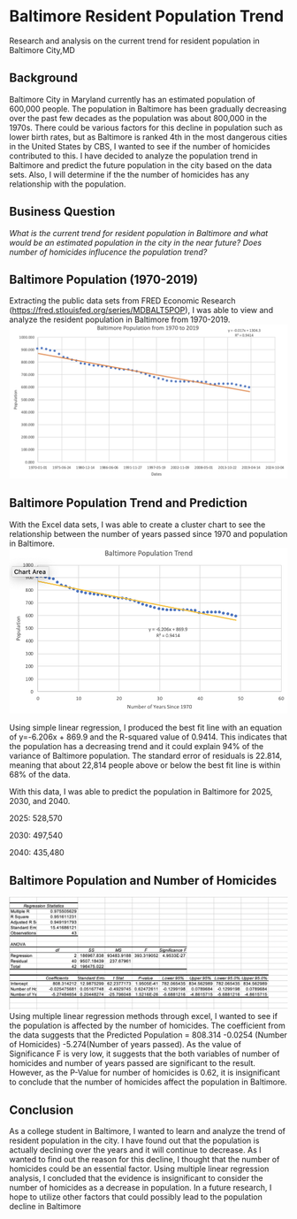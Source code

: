 # Baltimore Resident Population Trend
Research and analysis on the current trend for resident population in Baltimore City,MD

## Background
Baltimore City in Maryland currently has an estimated population of 600,000 people. The population in Baltimore has been gradually decreasing over the past few decades as the population was about 800,000 in the 1970s. There could be various factors for this decline in population such as lower birth rates, but as Baltimore is ranked 4th in the most dangerous cities in the United States by CBS, I wanted to see if the number of homicides contributed to this. I have decided to analyze the population trend in Baltimore and predict the future population in the city based on the data sets. Also, I will determine if the the number of homicides has any relationship with the population. 

## Business Question
_What is the current trend for resident population in Baltimore and what would be an estimated population in the city in the near future? Does number of homicides influcence the population trend?_

## Baltimore Population (1970-2019)
Extracting the public data sets from FRED Economic Research (https://fred.stlouisfed.org/series/MDBALT5POP), I was able to view and analyze the resident population in Baltimore from 1970-2019.
![alt text](https://github.com/justinjiholee/baltimore-population-trend/blob/main/Baltimore%20Population.png)
## Baltimore Population Trend and Prediction
With the Excel data sets, I was able to create a cluster chart to see the relationship between the number of years passed since 1970 and population in Baltimore. 
![alt text](https://github.com/justinjiholee/baltimore-population-trend/blob/main/Baltimore%20Population%20Trend%201.png)

Using simple linear regression, I produced the best fit line with an equation of y=-6.206x + 869.9 and the R-squared value of 0.9414. This indicates that the population has a decreasing trend and it could explain 94% of the variance of Baltimore population. The standard error of residuals is 22.814, meaning that about 22,814 people above or below the best fit line is within 68% of the data.

With this data, I was able to predict the population in Baltimore for 2025, 2030, and 2040.

2025: 528,570

2030: 497,540

2040: 435,480

## Baltimore Population and Number of Homicides
![alt text](https://github.com/justinjiholee/baltimore-population-trend/blob/main/Data%20Analysis.png)
Using multiple linear regression methods through excel, I wanted to see if the population is affected by the number of homicides. 
The coefficient from the data suggests that the Predicted Population = 808.314 -0.0254 (Number of Homicides) -5.274(Number of years passed). As the value of Significance F is very low, it suggests that the both variables of number of homicides and number of years passed are significant to the result. However, as the P-Value for number of homicides is 0.62, it is insignificant to conclude that the number of homicides affect the population in Baltimore.

## Conclusion
As a college student in Baltimore, I wanted to learn and analyze the trend of resident population in the city. I have found out that the population is actually declining over the years and it will continue to decrease. As I wanted to find out the reason for this decline, I thought that the number of homicides could be an essential factor. Using multiple linear regression analysis, I concluded that the evidence is insignificant to consider the number of homicides as a decrease in population. In a future research, I hope to utilize other factors that could possibly lead to the population decline in Baltimore


